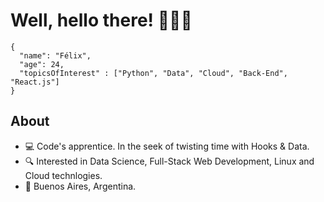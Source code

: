 
# Well, hello there! 👋👋👋
```
{
  "name": "Félix",
  "age": 24,
  "topicsOfInterest" : ["Python", "Data", "Cloud", "Back-End", "React.js"]
}
```

## About

- 💻 Code's apprentice. In the seek of twisting time with Hooks & Data. 		
- 🔍 Interested in Data Science, Full-Stack Web Development, Linux and Cloud technlogies. 
- 📍 Buenos Aires, Argentina. 
